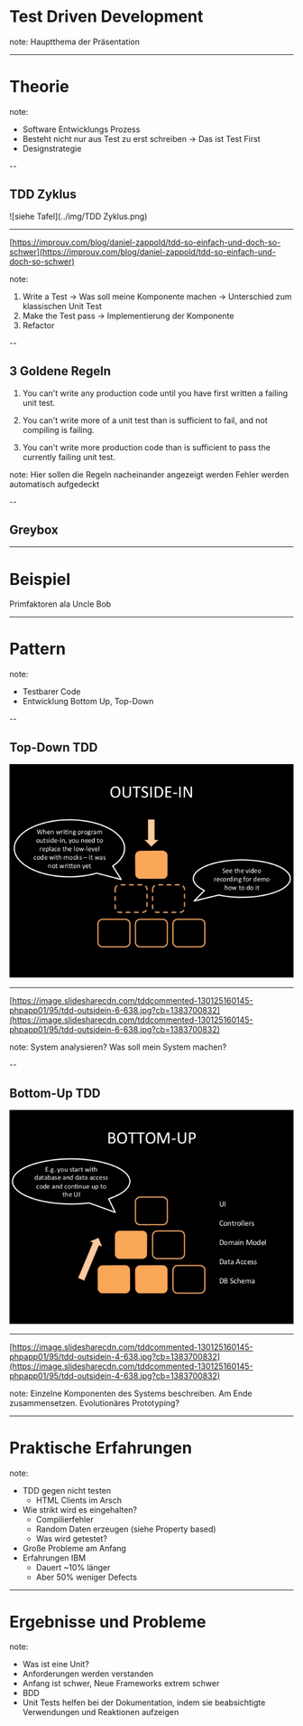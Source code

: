 # Test Driven Development

note: 
Hauptthema der Präsentation

---

# Theorie

note: 
- Software Entwicklungs Prozess
- Besteht nicht nur aus Test zu erst schreiben -> Das ist Test First
- Designstrategie

--

## TDD Zyklus

![siehe Tafel](../img/TDD Zyklus.png) <!-- .element: height="350px"-->

***
[https://improuv.com/blog/daniel-zappold/tdd-so-einfach-und-doch-so-schwer](https://improuv.com/blog/daniel-zappold/tdd-so-einfach-und-doch-so-schwer)

note: 
1) Write a Test -> Was soll meine Komponente machen -> Unterschied zum klassischen Unit Test
2) Make the Test pass -> Implementierung der Komponente
3) Refactor

--

## 3 Goldene Regeln

1) You can't write any production code until you have first written a failing unit test. <!-- .element: class="fragment" height="100px"-->

2) You can't write more of a unit test than is sufficient to fail, and not compiling is failing. <!-- .element: class="fragment" height="100px"-->

3) You can't write more production code than is sufficient to pass the currently failing unit test. <!-- .element: class="fragment" height="100px"-->

note: 
Hier sollen die Regeln nacheinander angezeigt werden
Fehler werden automatisch aufgedeckt

--

## Greybox 

---

# Beispiel

Primfaktoren ala Uncle Bob

---

# Pattern

note: 
- Testbarer Code
- Entwicklung Bottom Up, Top-Down

--

## Top-Down TDD

![top down](../img/tdd-outside-in.jpg)

***
[https://image.slidesharecdn.com/tddcommented-130125160145-phpapp01/95/tdd-outsidein-6-638.jpg?cb=1383700832](https://image.slidesharecdn.com/tddcommented-130125160145-phpapp01/95/tdd-outsidein-6-638.jpg?cb=1383700832)

note: 
System analysieren?
Was soll mein System machen?

--

## Bottom-Up TDD

![bottom up](../img/tdd-bottom-up.jpg)

***
[https://image.slidesharecdn.com/tddcommented-130125160145-phpapp01/95/tdd-outsidein-4-638.jpg?cb=1383700832](https://image.slidesharecdn.com/tddcommented-130125160145-phpapp01/95/tdd-outsidein-4-638.jpg?cb=1383700832)

note:
Einzelne Komponenten des Systems beschreiben. 
Am Ende zusammensetzen.
Evolutionäres Prototyping?

---

# Praktische Erfahrungen

note: 
- TDD gegen nicht testen 
    - HTML Clients im Arsch
- Wie strikt wird es eingehalten?
    - Compilierfehler
    - Random Daten erzeugen (siehe Property based)
    - Was wird getestet?
- Große Probleme am Anfang
- Erfahrungen IBM 
    - Dauert ~10% länger
    - Aber 50% weniger Defects

---

# Ergebnisse und Probleme

note: 
- Was ist eine Unit?
- Anforderungen werden verstanden
- Anfang ist schwer, Neue Frameworks extrem schwer
- BDD
- Unit Tests helfen bei der Dokumentation, indem sie beabsichtigte Verwendungen und Reaktionen aufzeigen